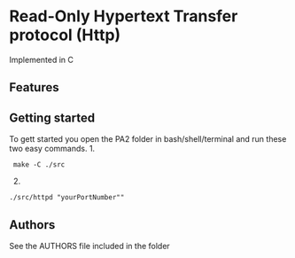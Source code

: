 # Read-Only Hypertext Transfer protocol (Http)
Implemented in C

## Features


## Getting started
To gett started you open the PA2 folder in bash/shell/terminal and run these two easy commands.
1.
```
 make -C ./src 
```

 2.
```
./src/httpd "yourPortNumber""
```


## Authors
See the AUTHORS file included in the folder


